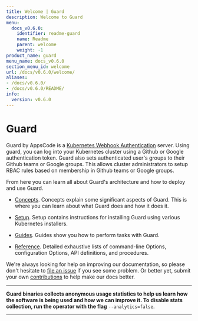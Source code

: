 ```yaml
---
title: Welcome | Guard
description: Welcome to Guard
menu:
  docs_v0.6.0:
    identifier: readme-guard
    name: Readme
    parent: welcome
    weight: -1
product_name: guard
menu_name: docs_v0.6.0
section_menu_id: welcome
url: /docs/v0.6.0/welcome/
aliases:
- /docs/v0.6.0/
- /docs/v0.6.0/README/
info:
  version: v0.6.0
---
```


# Guard

Guard by AppsCode is a [Kubernetes Webhook Authentication](https://kubernetes.io/docs/admin/authentication/#webhook-token-authentication) server. Using guard, you can log into your Kubernetes cluster using a Github or Google authentication token. Guard also sets authenticated user's groups to their Github teams or Google groups. This allows cluster administrators to setup RBAC rules based on membership in Github teams or Google groups.

From here you can learn all about Guard's architecture and how to deploy and use Guard.

- [Concepts](/docs/v0.6.0/concepts/). Concepts explain some significant aspects of Guard. This is where you can learn about what Guard does and how it does it.

- [Setup](/docs/v0.6.0/setup/). Setup contains instructions for installing Guard using various Kubernetes installers.

- [Guides](/docs/v0.6.0/guides/). Guides show you how to perform tasks with Guard.

- [Reference](/docs/v0.6.0/reference/). Detailed exhaustive lists of
command-line Options, configuration Options, API definitions, and procedures.

We're always looking for help on improving our documentation, so please don't hesitate to [file an issue](https://github.com/appscode/guard/issues/new) if you see some problem. Or better yet, submit your own [contributions](/docs/v0.6.0/CONTRIBUTING) to help
make our docs better.

---

**Guard binaries collects anonymous usage statistics to help us learn how the software is being used and how we can improve it. To disable stats collection, run the operator with the flag** `--analytics=false`.

---
